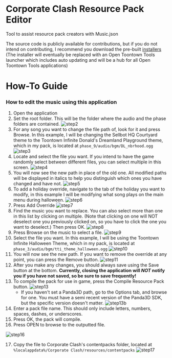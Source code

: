 # Corporate Clash Resource Pack Editor
Tool to assist resource pack creators with Music.json

The source code is publicly available for contributions, but if you do not intend on contributing, I recommend you download the pre-built [installers](https://github.com/OpenToontownTools/ClashMusicGUI/releases)
(The installer will eventually be replaced with an Open Toontown Tools launcher which includes auto updating and will be a hub for all Open Toontown Tools applications)

# How-To Guide
### How to edit the music using this application
1. Open the application
2. Set the root folder. This will be the folder where the audio and the phase folders are contained.
![step2](https://raw.githubusercontent.com/OpenToontownTools/web/master/assets/rpehowto/rpe_howto_step2.png)
3. For any song you want to change the file path of, look for it and press Browse. In this example, I will be changing the Sellbot HQ Courtyard theme to the Toontown Infinite Donald's Dreamland Playground theme, which in my pack, is located at `phase_9/audio/bgm/DL_nbrhood.ogg`
![step3](https://raw.githubusercontent.com/OpenToontownTools/web/master/assets/rpehowto/rpe_howto_step3.png)
4. Locate and select the file you want. If you intend to have the game randomly select between different files, you can select multiple in this screen.
![step4](https://raw.githubusercontent.com/OpenToontownTools/web/master/assets/rpehowto/rpe_howto_step4.png)
5. You will now see the new path in place of the old one. All modified paths will be displayed in italics to help you distinguish which ones you have changed and have not.
![step5](https://raw.githubusercontent.com/OpenToontownTools/web/master/assets/rpehowto/rpe_howto_step5.png)
6. To add a holiday override, navigate to the tab of the holiday you want to modify, in this example I will be modifying what song plays on the main menu during halloween.
![step6](https://raw.githubusercontent.com/OpenToontownTools/web/master/assets/rpehowto/rpe_howto_step6.png)
7. Press Add Override
![step7](https://raw.githubusercontent.com/OpenToontownTools/web/master/assets/rpehowto/rpe_howto_step7.png)
8. Find the music you want to replace. You can also select more than one in this list by clicking on multiple. (Note that clicking on one will NOT deselect one you previously clicked on, so you have to click the one you want to deselect.) Then press OK.
![step8](https://raw.githubusercontent.com/OpenToontownTools/web/master/assets/rpehowto/rpe_howto_step8.png)
9. Press Browse on the music to select a file.
![step9](https://raw.githubusercontent.com/OpenToontownTools/web/master/assets/rpehowto/rpe_howto_step9.png)
10. Select the file you want. In this example, I will be using the Toontown Infinite Halloween Theme, which in my pack, is located at `phase_3/audio/bgm/tti_theme_halloween.ogg`
![step10](https://raw.githubusercontent.com/OpenToontownTools/web/master/assets/rpehowto/rpe_howto_step10.png)
11. You will now see the new path. If you want to remove the override at any point, you can press the Remove button.
![step11](https://raw.githubusercontent.com/OpenToontownTools/web/master/assets/rpehowto/rpe_howto_step11.png)
12. After you make any changes, you should always save using the Save button at the bottom. **Currently, closing the application will *NOT* notify you if you have not saved, so be sure to save frequently!**
13. To compile the pack for use in game, press the Compile Resource Pack button. 
![step13](https://raw.githubusercontent.com/OpenToontownTools/web/master/assets/rpehowto/rpe_howto_step13.png)
    * If you haven't set a Panda3D path, go to the Options tab, and browse for one. You must have a semi recent version of the Panda3D SDK, but the specific version doesn't matter.
    ![step13b](https://raw.githubusercontent.com/OpenToontownTools/web/master/assets/rpehowto/rpe_howto_step13b.png)
14. Enter a pack file name. This should only include letters, numbers, spaces, dashes, or underscores.
15. Press OK, the pack will compile.
16. Press OPEN to browse to the outputted file.

![step16](https://raw.githubusercontent.com/OpenToontownTools/web/master/assets/rpehowto/rpe_howto_step16.png)

17. Copy the file to Corporate Clash's contentpacks folder, located at `%localappdata%/Corporate Clash/resources/contentpacks`
![step17](https://raw.githubusercontent.com/OpenToontownTools/web/master/assets/rpehowto/rpe_howto_step17.png)
